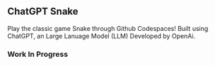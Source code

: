 ## ChatGPT Snake
Play the classic game Snake through Github Codespaces!
Built using ChatGPT, an Large Lanuage Model (LLM) Developed by OpenAi.
### Work In Progress

